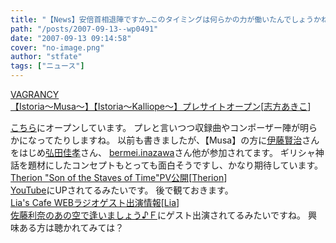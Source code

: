```yaml
---
title: "【News】安倍首相退陣ですか…このタイミングは何らかの力が働いたんでしょうかね"
path: "/posts/2007-09-13--wp0491"
date: "2007-09-13 09:14:58"
cover: "no-image.png"
author: "stfate"
tags: ["ニュース"]
---
```


<style type="text/css">
<!--
p {white-space: pre-wrap};
-->
</style>

<a class="topics" href="http://www.vagrancy.jp/" target="_blank">VAGRANCY 【Istoria～Musa～】【Istoria～Kalliope～】プレサイトオープン</a><span class="junre">[<a href="http://www.vagrancy.jp/" target="_blank">志方あきこ</a>]</span>
<div class="news"><a href="http://www.vagrancy.jp/istoria/" target="_blank">こちら</a>にオープンしています。
プレと言いつつ収録曲やコンポーザー陣が明らかになってたりしますね。
以前も書きましたが、【Musa】の方に<a href="http://home.att.ne.jp/apple/fom/" target="_blank">伊藤賢治</a>さんをはじめ<a href="http://www.twintail-studio.com/" target="_blank">弘田佳孝</a>さん、
<a href="http://www.studio-campanella.com/" target="_blank">bermei.inazawa</a>さん他が参加されてます。
ギリシャ神話を題材にしたコンセプトもとっても面白そうですし、かなり期待しています。</div>
<a class="topics" href="http://japan.megatherion.com/index.html" target="_blank">Therion "Son of the Staves of Time"PV公開</a><span class="junre">[<a href="http://japan.megatherion.com/index.html" target="_blank">Therion</a>]</span>
<div class="news"><a href="http://www.youtube.com/watch?v=YY-EOYJQMMY" target="_blank">YouTube</a>にUPされてるみたいです。
後で観ておきます。</div>
<a class="topics" href="http://blog.lias-cafe.com/?eid=680516" target="_blank">Lia's Cafe WEBラジオゲスト出演情報</a><span class="junre">[<a href="http://www.lias-cafe.com/" target="_blank">Lia</a>]</span>
<div class="news"><a href="http://www.animate.tv/digital/web_radio/detail_043.html" target="_blank">佐藤利奈のあの空で逢いましょう♪Ｆ</a>にゲスト出演されてるみたいですね。
興味ある方は聴かれてみては？</div>
